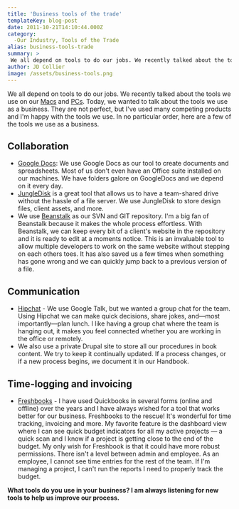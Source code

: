 ```yaml
---
title: 'Business tools of the trade'
templateKey: blog-post
date: 2011-10-21T14:10:44.000Z
category: 
  -Our Industry, Tools of the Trade
alias: business-tools-trade
summary: > 
 We all depend on tools to do our jobs. We recently talked about the tools we use on our Macs and PCs. Today, we wanted to talk about the tools we use as a business. They are not perfect, but I've used many competing products and I'm happy with the tools we use. In no particular order, here are a few of the tools we use as a business.
author: JD Collier
image: /assets/business-tools.png
---
```


We all depend on tools to do our jobs. We recently talked about the tools we use on our [Macs](/blog/08/12/2011/tools-trade) and [PCs](/blog/08/17/2011/drupal-developer-apps-windows-edition). Today, we wanted to talk about the tools we use as a business. They are not perfect, but I've used many competing products and I'm happy with the tools we use. In no particular order, here are a few of the tools we use as a business.

Collaboration
-------------

*   [Google Docs](http://docs.google.com/): We use Google Docs as our tool to create documents and spreadsheets. Most of us don't even have an Office suite installed on our machines. We have folders galore on GoogleDocs and we depend on it every day.
*   [JungleDisk](https://www.jungledisk.com/) is a great tool that allows us to have a team-shared drive without the hassle of a file server. We use JungleDisk to store design files, client assets, and more.
*   We use [Beanstalk](http://beanstalkapp.com/) as our SVN and GIT repository. I'm a big fan of Beanstalk because it makes the whole process effortless. With Beanstalk, we can keep every bit of a client's website in the repository and it is ready to edit at a moments notice. This is an invaluable tool to allow multiple developers to work on the same website without stepping on each others toes. It has also saved us a few times when something has gone wrong and we can quickly jump back to a previous version of a file.

Communication
-------------

*   [Hipchat](https://www.hipchat.com/) - We use Google Talk, but we wanted a group chat for the team. Using Hipchat we can make quick decisions, share jokes, and—most importantly—plan lunch. I like having a group chat where the team is hanging out, it makes you feel connected whether you are working in the office or remotely.
*   We also use a private Drupal site to store all our procedures in book content. We try to keep it continually updated. If a process changes, or if a new process begins, we document it in our Handbook.

Time-logging and invoicing
--------------------------

*   [Freshbooks](http://www.freshbooks.com/) - I have used Quickbooks in several forms (online and offline) over the years and I have always wished for a tool that works better for our business. Freshbooks to the rescue! It's wonderful for time tracking, invoicing and more. My favorite feature is the dashboard view where I can see quick budget indicators for all my active projects — a quick scan and I know if a project is getting close to the end of the budget. My only wish for Freshbook is that it could have more robust permissions. There isn't a level between admin and employee. As an employee, I cannot see time entries for the rest of the team. If I'm managing a project, I can't run the reports I need to properly track the budget.

**What tools do you use in your business? I am always listening for new tools to help us improve our process.**